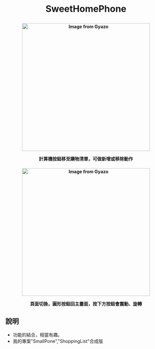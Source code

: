 <h1><p align="center">SweetHomePhone</p></h1>
<h4><p align="center"><a href="https://gyazo.com/b0ac0f0d2493f1cefacc52210af6795d"><img src="https://i.gyazo.com/b0ac0f0d2493f1cefacc52210af6795d.gif" alt="Image from Gyazo" width="400"/></a></p><p align="center">計算機按鈕移至購物清單，可做新增或移除動作</p></h4>
<h4><p align="center"><a href="https://gyazo.com/3cf003db69eb22d955a0f8392a017091"><img src="https://i.gyazo.com/3cf003db69eb22d955a0f8392a017091.gif" alt="Image from Gyazo" width="400"/></a></p><p align="center">頁面切換，圓形按鈕回主畫面，按下方按鈕會震動、旋轉</p></h4>
<h2>說明</h2>
<ul>
  <li>功能的結合，相當有趣。</li>
  <li>我的專案"SmallPone","ShoppingList"合成版</li>
</ul>
